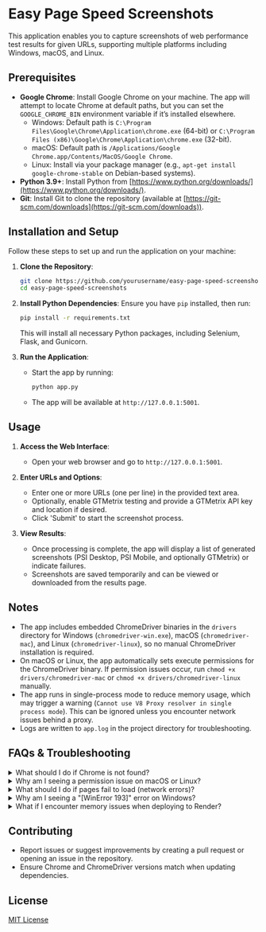 # Easy Page Speed Screenshots

This application enables you to capture screenshots of web performance test results for given URLs, supporting multiple platforms including Windows, macOS, and Linux.

## Prerequisites
- **Google Chrome**: Install Google Chrome on your machine. The app will attempt to locate Chrome at default paths, but you can set the `GOOGLE_CHROME_BIN` environment variable if it’s installed elsewhere.
  - Windows: Default path is `C:\Program Files\Google\Chrome\Application\chrome.exe` (64-bit) or `C:\Program Files (x86)\Google\Chrome\Application\chrome.exe` (32-bit).
  - macOS: Default path is `/Applications/Google Chrome.app/Contents/MacOS/Google Chrome`.
  - Linux: Install via your package manager (e.g., `apt-get install google-chrome-stable` on Debian-based systems).
- **Python 3.9+**: Install Python from [https://www.python.org/downloads/](https://www.python.org/downloads/).
- **Git**: Install Git to clone the repository (available at [https://git-scm.com/downloads](https://git-scm.com/downloads)).

## Installation and Setup
Follow these steps to set up and run the application on your machine:

1. **Clone the Repository**:
   ```bash
   git clone https://github.com/yourusername/easy-page-speed-screenshots.git
   cd easy-page-speed-screenshots
   ```

2. **Install Python Dependencies**:
   Ensure you have `pip` installed, then run:
   ```bash
   pip install -r requirements.txt
   ```
   This will install all necessary Python packages, including Selenium, Flask, and Gunicorn.

3. **Run the Application**:
   - Start the app by running:
     ```bash
     python app.py
     ```
   - The app will be available at `http://127.0.0.1:5001`.

## Usage
1. **Access the Web Interface**:
   - Open your web browser and go to `http://127.0.0.1:5001`.

2. **Enter URLs and Options**:
   - Enter one or more URLs (one per line) in the provided text area.
   - Optionally, enable GTMetrix testing and provide a GTMetrix API key and location if desired.
   - Click 'Submit' to start the screenshot process.

3. **View Results**:
   - Once processing is complete, the app will display a list of generated screenshots (PSI Desktop, PSI Mobile, and optionally GTMetrix) or indicate failures.
   - Screenshots are saved temporarily and can be viewed or downloaded from the results page.

## Notes
- The app includes embedded ChromeDriver binaries in the `drivers` directory for Windows (`chromedriver-win.exe`), macOS (`chromedriver-mac`), and Linux (`chromedriver-linux`), so no manual ChromeDriver installation is required.
- On macOS or Linux, the app automatically sets execute permissions for the ChromeDriver binary. If permission issues occur, run `chmod +x drivers/chromedriver-mac` or `chmod +x drivers/chromedriver-linux` manually.
- The app runs in single-process mode to reduce memory usage, which may trigger a warning (`Cannot use V8 Proxy resolver in single process mode`). This can be ignored unless you encounter network issues behind a proxy.
- Logs are written to `app.log` in the project directory for troubleshooting.

## FAQs & Troubleshooting

<details>
<summary>What should I do if Chrome is not found?</summary>
Ensure Google Chrome is installed in the default location for your operating system:

- Windows: `C:\Program Files\Google\Chrome\Application\chrome.exe` (64-bit) or `C:\Program Files (x86)\Google\Chrome\Application\chrome.exe` (32-bit).
- macOS: `/Applications/Google Chrome.app/Contents/MacOS/Google Chrome`.
- Linux: Install via your package manager (e.g., `apt-get install google-chrome-stable`).

If Chrome is installed elsewhere, set the `GOOGLE_CHROME_BIN` environment variable to the correct path (see Installation and Setup step 3). Check `app.log` for messages like “Chrome binary not found” to confirm the issue.
</details>

<details>
<summary>Why am I seeing a permission issue on macOS or Linux?</summary>
The app automatically sets execute permissions for the ChromeDriver binary, but this might fail depending on your system. To fix this manually:

- Run `chmod +x drivers/chromedriver-mac` (macOS) or `chmod +x drivers/chromedriver-linux` (Linux) in the project directory.
- Retry running the app.
</details>

<details>
<summary>What should I do if pages fail to load (network errors)?</summary>
Network errors might occur if you’re behind a proxy:

- Test with a direct internet connection if possible.
- Ensure the `GOOGLE_CHROME_BIN` environment variable is set correctly (see Installation and Setup step 3).
- If using a proxy, you may need to configure proxy settings in the app (contact the app maintainer for assistance).
</details>

<details>
<summary>Why am I seeing a "[WinError 193]" error on Windows?</summary>
The `[WinError 193] %1 is not a valid Win32 application` error typically occurs due to an architecture mismatch:

- Ensure both your Chrome and Python installations are 64-bit. Check Python’s architecture with:
  ```bash
  python -c "import platform; print(platform.architecture())"
  ```
  It should return `('64bit', 'WindowsPE')`.
- If Python or Chrome is 32-bit, reinstall the 64-bit version:
  - Python: Download from [https://www.python.org/downloads/](https://www.python.org/downloads/).
  - Chrome: Download from [https://www.google.com/chrome/](https://www.google.com/chrome/).
- Reinstall dependencies after upgrading Python: `pip install -r requirements.txt`.
</details>

<details>
<summary>What if I encounter memory issues when deploying to Render?</summary>
If deploying to Render and seeing `SIGKILL` errors (e.g., “Worker was sent SIGKILL! Perhaps out of memory?”):

- Consider upgrading to a higher memory plan on Render (e.g., the Standard tier with 2 GB RAM).
- Test with simpler URLs to confirm if the issue is related to page complexity.
- Check `app.log` for memory usage details (logged via `psutil`) to identify peak usage.
</details>

## Contributing
- Report issues or suggest improvements by creating a pull request or opening an issue in the repository.
- Ensure Chrome and ChromeDriver versions match when updating dependencies.

## License
[MIT License](https://github.com/viivue/easy-page-speed-screenshots/blob/enhancement/LICENSE)